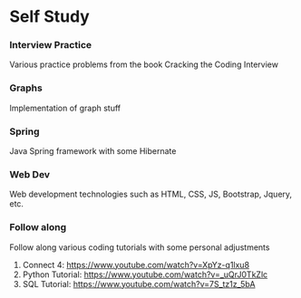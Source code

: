 # Self Study

### Interview Practice
Various practice problems from the book Cracking the Coding Interview

### Graphs
Implementation of graph stuff

### Spring
Java Spring framework with some Hibernate

### Web Dev
Web development technologies such as HTML, CSS, JS, Bootstrap, Jquery, etc.

### Follow along
Follow along various coding tutorials with some personal adjustments
  1. Connect 4: https://www.youtube.com/watch?v=XpYz-q1lxu8
  2. Python Tutorial: https://www.youtube.com/watch?v=_uQrJ0TkZlc
  3. SQL Tutorial: https://www.youtube.com/watch?v=7S_tz1z_5bA

